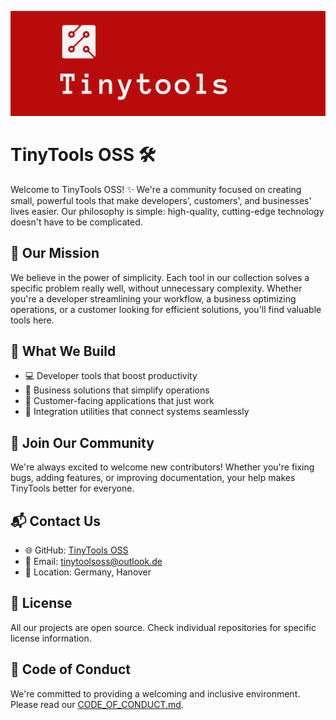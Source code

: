 ![TinyTools OSS Logo](https://github.com/tinytools-oss/.github/blob/main/Profile/banner.png)

# TinyTools OSS 🛠️

Welcome to TinyTools OSS! ✨ We're a community focused on creating small, powerful tools that make developers', customers', and businesses' lives easier. Our philosophy is simple: high-quality, cutting-edge technology doesn't have to be complicated.

## 🎯 Our Mission

We believe in the power of simplicity. Each tool in our collection solves a specific problem really well, without unnecessary complexity. Whether you're a developer streamlining your workflow, a business optimizing operations, or a customer looking for efficient solutions, you'll find valuable tools here.

## 🚀 What We Build

- 💻 Developer tools that boost productivity
- 🏢 Business solutions that simplify operations
- 👥 Customer-facing applications that just work
- 🔄 Integration utilities that connect systems seamlessly

## 🤝 Join Our Community

We're always excited to welcome new contributors! Whether you're fixing bugs, adding features, or improving documentation, your help makes TinyTools better for everyone.


## 📬 Contact Us

- 🌐 GitHub: [TinyTools OSS](https://github.com/tinytools-oss)
- 📧 Email: tinytoolsoss@outlook.de
- 📍 Location: Germany, Hanover 

## 📄 License

All our projects are open source. Check individual repositories for specific license information.

## 📜 Code of Conduct

We're committed to providing a welcoming and inclusive environment. Please read our [CODE_OF_CONDUCT.md](./CODE_OF_CONDUCT.md).
